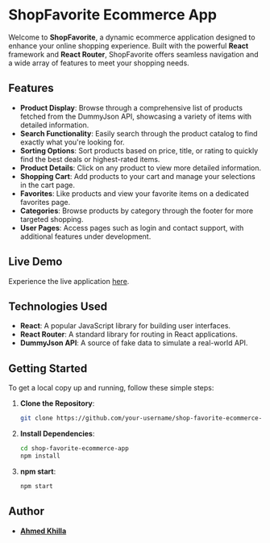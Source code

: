 # ShopFavorite Ecommerce App

Welcome to **ShopFavorite**, a dynamic ecommerce application designed to enhance your online shopping experience. Built with the powerful **React** framework and **React Router**, ShopFavorite offers seamless navigation and a wide array of features to meet your shopping needs.

## Features

- **Product Display**: Browse through a comprehensive list of products fetched from the DummyJson API, showcasing a variety of items with detailed information.
- **Search Functionality**: Easily search through the product catalog to find exactly what you're looking for.
- **Sorting Options**: Sort products based on price, title, or rating to quickly find the best deals or highest-rated items.
- **Product Details**: Click on any product to view more detailed information.
- **Shopping Cart**: Add products to your cart and manage your selections in the cart page.
- **Favorites**: Like products and view your favorite items on a dedicated favorites page.
- **Categories**: Browse products by category through the footer for more targeted shopping.
- **User Pages**: Access pages such as login and contact support, with additional features under development.

## Live Demo

Experience the live application [here](https://shop-favorite-ecommerce-app.vercel.app/).

## Technologies Used

- **React**: A popular JavaScript library for building user interfaces.
- **React Router**: A standard library for routing in React applications.
- **DummyJson API**: A source of fake data to simulate a real-world API.

## Getting Started

To get a local copy up and running, follow these simple steps:

1. **Clone the Repository**:

   ```sh
   git clone https://github.com/your-username/shop-favorite-ecommerce-app.git

   ```

2. **Install Dependencies**:

   ```sh
   cd shop-favorite-ecommerce-app
   npm install

   ```

3. **npm start**:

   ```sh
   npm start

   ```

## Author

- **[Ahmed Khilla](https://github.com/ahmedkhilla)**
